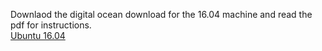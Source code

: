 Downlaod the digital ocean download for the 16.04 machine and read the pdf for instructions. <br>
[Ubuntu 16.04](https://seedsecuritylabs.org/labsetup.html)